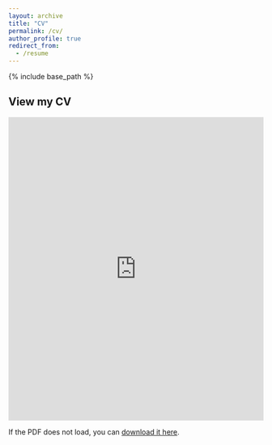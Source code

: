 ```yaml
---
layout: archive
title: "CV"
permalink: /cv/
author_profile: true
redirect_from:
  - /resume
---
```


{% include base_path %}

## View my CV
<embed src="https://github.com/Joosty/Joosty.github.io/raw/master/files/Joost_Hubbard_CV__website.pdf" width="100%" height="600px" type="application/pdf">
<p>If the PDF does not load, you can <a href="https://github.com/Joosty/Joosty.github.io/raw/master/files/Joost_Hubbard_CV__website.pdf">download it here</a>.</p>
